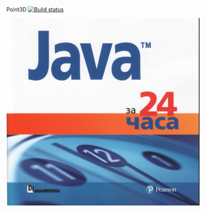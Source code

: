 Point3D [![Build status](https://ci.appveyor.com/api/projects/status/2ywo2a8sjl1oxnry/branch/master?svg=true)](https://ci.appveyor.com/project/Aleks4404/point3d/branch/master)

![](pic/file.png)
